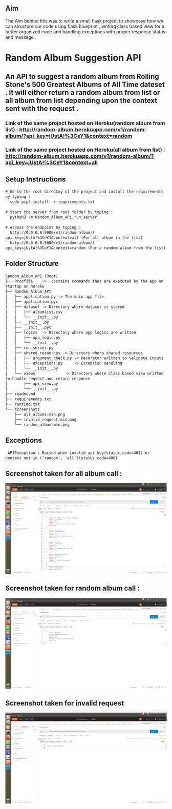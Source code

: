 ## Aim

The Aim behind this was to write a small flask project to showcase how we can structure our code using flask blueprint , writing class based view for a better organized code and handling exceptions with proper response status and message .

# Random Album Suggestion API
## An API to suggest a random album from Rolling Stone's 500 Greatest Albums of All Time dateset . It will either return a random album from list or all album from list depending upon the context sent with the request .

### Link of the same project hosted on Heroku(random album from list) : http://random-album.herokuapp.com/v1/random-album/?api_key=jUstA!%3CeY1&context=random 
### Link of the same project hosted on Heroku(all album from list) : http://random-album.herokuapp.com/v1/random-album/?api_key=jUstA!%3CeY1&context=all

## Setup Instructions

```
# Go to the root directoy of the project and install the requirements by typing :
  sudo pip3 install -r requirements.txt

# Start the server from root folder by typing :
  python3 -m Random_Album_API.run_server

# Access the endpoint by typing :
  http://0.0.0.0:5000/v1/random-album/?api_key=jUstA!%3CeY1&context=all (For all album in the list)
  http://0.0.0.0:5000/v1/random-album/?api_key=jUstA!%3CeY1&context=random (For a random album from the list)

```

## Folder Structure
```
Random_Album_API (Root)
├── Procfile    ->  contains commands that are executed by the app on startup on heroku
├── Random_Album_API 
│   ├── application.py -> The main app file
│   ├── application.pyc
│   ├── dataset -> Directory where dataset is stored 
│   │   ├── albumlist.csv
│   │   └── __init__.py
│   ├── __init__.py
│   ├── __init__.pyc
│   ├── logics  -> Directory where app logics are written
│   │   ├── app_logic.py
│   │   └── __init__.py
│   ├── run_server.py
│   ├── shared_resources -> Directory where shared resources  
│   │   ├── argument_check.py -> Decorator written to validate inputs
│   │   ├── exceptions.py     -> Exception Handling 
│   │   └── __init__.py
│   └── views             -> Directory where Class based view written to handle request and return response
│       ├── api_view.py   
│       └── __init__.py
├── readme.md
├── requirements.txt
├── runtime.txt
└── screenshots
    ├── all_albums-min.png
    ├── invalid_request-min.png
    └── random_album-min.png

```

## Exceptions 

```
 APIException : Raised when invalid api key(status_code=401) or context not in ('random', 'all')(status_code=406)
```


## Screenshot taken for all album call :

   ![output](screenshots/all_albums-min.png)

## Screenshot taken for random album call :

   ![output](screenshots/random_album-min.png)

## Screenshot taken for invalid request
   
   ![output](screenshots/invalid_request-min.png)
